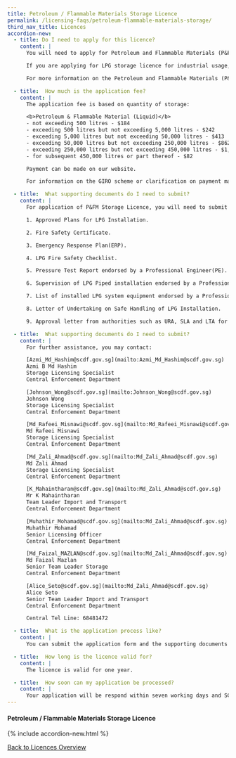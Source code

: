 ```yaml
---
title: Petroleum / Flammable Materials Storage Licence
permalink: /licensing-faqs/petroleum-flammable-materials-storage/
third_nav_title: Licences
accordion-new:   
  - title: Do I need to apply for this licence?
    content: |
      You will need to apply for Petroleum and Flammable Materials (P&FM) storage licence for the LPG installation at eating establishments from the Singapore Civil Defence Force (SCDF). Please note that if you are storing 200 kg LPG and below at eating establishment, you are not required to apply for P&FM storage licence.

      If you are applying for LPG storage licence for industrial usage, you may submit online application at [Licence One Portal](https://licence1.business.gov.sg/){:target="_blank"}.

      For more information on the Petroleum and Flammable Materials (P&FM) storage licence, you can visit the [SCDF website](https://www.scdf.gov.sg/home/fire-safety/petroleum-and-flammable-material-licences/information-of-p-fm-storage-licence){:target="_blank"}.

  - title:  How much is the application fee?
    content: |
      The application fee is based on quantity of storage:

      <b>Petroleum & Flammable Material (Liquid)</b>
      - not exceeding 500 litres - $184
      - exceeding 500 litres but not exceeding 5,000 litres - $242
      - exceeding 5,000 litres but not exceeding 50,000 litres - $413
      - exceeding 50,000 litres but not exceeding 250,000 litres - $862
      - exceeding 250,000 litres but not exceeding 450,000 litres - $1,320
      - for subsequent 450,000 litres or part thereof - $82

      Payment can be made on our website.

      For information on the GIRO scheme or clarification on payment matters, you may wish to contact SCDF Finance Department at 68481623 / 6848161

  - title:  What supporting documents do I need to submit?
    content: |
      For application of P&FM Storage Licence, you will need to submit the following supporting documents:

      1. Approved Plans for LPG Installation.

      2. Fire Safety Certificate.

      3. Emergency Response Plan(ERP).

      4. LPG Fire Safety Checklist.

      5. Pressure Test Report endorsed by a Professional Engineer(PE).

      6. Supervision of LPG Piped installation endorsed by a Professional Engineer(PE).

      7. List of installed LPG system equipment endorsed by a Professional Engineer(PE).

      8. Letter of Undertaking on Safe Handling of LPG Installation.

      9. Approval letter from authorities such as URA, SLA and LTA for the proposed storage area of the LPG manifold system located on a back lane.

  - title:  What supporting documents do I need to submit?
    content: |
      For further assistance, you may contact:

      [Azmi_Md_Hashim@scdf.gov.sg](mailto:Azmi_Md_Hashim@scdf.gov.sg)
      Azmi B Md Hashim
      Storage Licensing Specialist
      Central Enforcement Department

      [Johnson_Wong@scdf.gov.sg](mailto:Johnson_Wong@scdf.gov.sg)
      Johnson Wong
      Storage Licensing Specialist
      Central Enforcement Department

      [Md_Rafeei_Misnawi@scdf.gov.sg](mailto:Md_Rafeei_Misnawi@scdf.gov.sg)
      Md Rafeei Misnawi
      Storage Licensing Specialist
      Central Enforcement Department

      [Md_Zali_Ahmad@scdf.gov.sg](mailto:Md_Zali_Ahmad@scdf.gov.sg)
      Md Zali Ahmad
      Storage Licensing Specialist
      Central Enforcement Department

      [K_Mahaintharan@scdf.gov.sg](mailto:Md_Zali_Ahmad@scdf.gov.sg)
      Mr K Mahaintharan
      Team Leader Import and Transport
      Central Enforcement Department

      [Muhathir_Mohamad@scdf.gov.sg](mailto:Md_Zali_Ahmad@scdf.gov.sg)
      Muhathir Mohamad
      Senior Licensing Officer
      Central Enforcement Department

      [Md_Faizal_MAZLAN@scdf.gov.sg](mailto:Md_Zali_Ahmad@scdf.gov.sg)
      Md Faizal Mazlan
      Senior Team Leader Storage
      Central Enforcement Department

      [Alice_Seto@scdf.gov.sg](mailto:Md_Zali_Ahmad@scdf.gov.sg)
      Alice Seto
      Senior Team Leader Import and Transport
      Central Enforcement Department

      Central Tel Line: 68481472

  - title:  What is the application process like?
    content: |
      You can submit the application form and the supporting documents if required, on our website. As the applicant, you can either file personally or authorise a representative to apply on your behalf using Corp Pass id. For offline submission, please indicate the case ID number on your supporting documents before sending to SCDF/CED.      

  - title:  How long is the licence valid for?
    content: |
      The licence is valid for one year.

  - title:  How soon can my application be processed?
    content: |
      Your application will be respond within seven working days and SCDF officers will contact you to arrange for an inspection. If documents submitted are in order and the inspection is satisfactory, approval will be granted and the Petroleum & Flammable Materials Storage Licence will be issued upon payment.             
---
```


#### Petroleum / Flammable Materials Storage Licence
{% include accordion-new.html %}

[Back to Licences Overview](/licences/)
